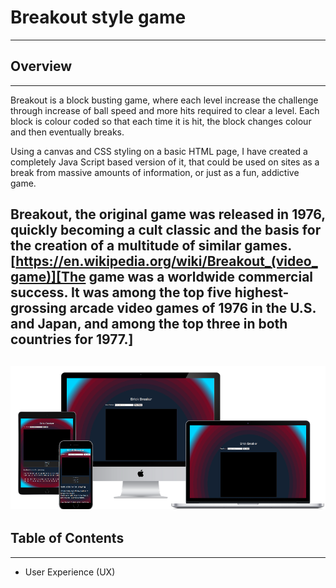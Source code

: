 # Breakout style game
---
## Overview
---
Breakout is a block busting game, where each level increase the challenge through increase of ball speed and more hits required to clear a level.
Each block is colour coded so that each time it is hit, the block changes colour and then eventually breaks.

Using a canvas and CSS styling on a basic HTML page, I have created a completely Java Script based version of it, that could be used on sites as a break from massive amounts of information, or just as a fun, addictive game.

Breakout, the original game was released in 1976, quickly becoming a cult classic and the basis for the creation of a multitude of similar games.
[https://en.wikipedia.org/wiki/Breakout_(video_game)][The game was a worldwide commercial success. It was among the top five highest-grossing arcade video games of 1976 in the U.S. and Japan, and among the top three in both countries for 1977.] 
---
![responsive website](media/ResponsiveMockup.png "Mock-up of the responsive website")
---
## Table of Contents
---

- User Experience (UX)